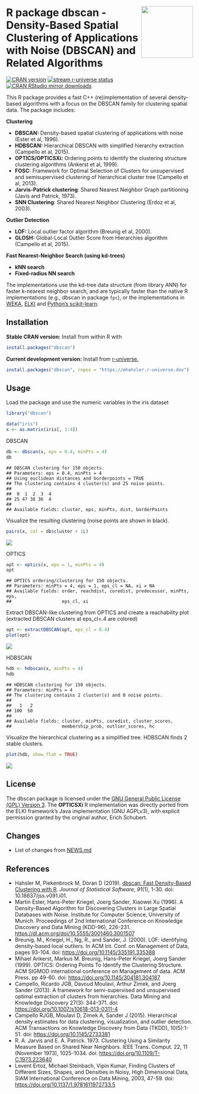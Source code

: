
# <img src="man/figures/logo.svg" align="right" height="139" /> R package dbscan - Density-Based Spatial Clustering of Applications with Noise (DBSCAN) and Related Algorithms

[![CRAN
version](http://www.r-pkg.org/badges/version/dbscan)](https://CRAN.R-project.org/package=dbscan)
[![stream r-universe
status](https://mhahsler.r-universe.dev/badges/dbscan)](https://mhahsler.r-universe.dev/ui#package:dbscan)
[![CRAN RStudio mirror
downloads](http://cranlogs.r-pkg.org/badges/dbscan)](https://CRAN.R-project.org/package=dbscan)

This R package provides a fast C++ (re)implementation of several
density-based algorithms with a focus on the DBSCAN family for
clustering spatial data. The package includes:

**Clustering**

-   **DBSCAN:** Density-based spatial clustering of applications with
    noise (Ester et al, 1996).
-   **HDBSCAN:** Hierarchical DBSCAN with simplified hierarchy
    extraction (Campello et al, 2015).
-   **OPTICS/OPTICSXi:** Ordering points to identify the clustering
    structure clustering algorithms (Ankerst et al, 1999).
-   **FOSC:** Framework for Optimal Selection of Clusters for
    unsupervised and semisupervised clustering of hierarchical cluster
    tree (Campello et al, 2013).
-   **Jarvis-Patrick clustering**: Shared Nearest Neighbor Graph
    partitioning (Javis and Patrick, 1973).
-   **SNN Clustering**: Shared Nearest Neighbor Clustering (Erdoz et al,
    2003).

**Outlier Detection**

-   **LOF:** Local outlier factor algorithm (Breunig et al, 2000).
-   **GLOSH:** Global-Local Outlier Score from Hierarchies algorithm
    (Campello et al, 2015).

**Fast Nearest-Neighbor Search (using kd-trees)**

-   **kNN search**
-   **Fixed-radius NN search**

The implementations use the kd-tree data structure (from library ANN)
for faster k-nearest neighbor search, and are typically faster than the
native R implementations (e.g., dbscan in package `fpc`), or the
implementations in [WEKA](https://www.cs.waikato.ac.nz/ml/weka/),
[ELKI](https://elki-project.github.io/) and [Python’s
scikit-learn](https://scikit-learn.org/).

## Installation

**Stable CRAN version:** Install from within R with

``` r
install.packages("dbscan")
```

**Current development version:** Install from
[r-universe.](https://mhahsler.r-universe.dev/ui#package:dbscan)

``` r
install.packages("dbscan", repos = "https://mhahsler.r-universe.dev")
```

## Usage

Load the package and use the numeric variables in the iris dataset

``` r
library("dbscan")

data("iris")
x <- as.matrix(iris[, 1:4])
```

DBSCAN

``` r
db <- dbscan(x, eps = 0.4, minPts = 4)
db
```

    ## DBSCAN clustering for 150 objects.
    ## Parameters: eps = 0.4, minPts = 4
    ## Using euclidean distances and borderpoints = TRUE
    ## The clustering contains 4 cluster(s) and 25 noise points.
    ## 
    ##  0  1  2  3  4 
    ## 25 47 38 36  4 
    ## 
    ## Available fields: cluster, eps, minPts, dist, borderPoints

Visualize the resulting clustering (noise points are shown in black).

``` r
pairs(x, col = db$cluster + 1L)
```

![](inst/README_files/dbscan-1.png)<!-- -->

OPTICS

``` r
opt <- optics(x, eps = 1, minPts = 4)
opt
```

    ## OPTICS ordering/clustering for 150 objects.
    ## Parameters: minPts = 4, eps = 1, eps_cl = NA, xi = NA
    ## Available fields: order, reachdist, coredist, predecessor, minPts, eps,
    ##                   eps_cl, xi

Extract DBSCAN-like clustering from OPTICS and create a reachability
plot (extracted DBSCAN clusters at eps_cl=.4 are colored)

``` r
opt <- extractDBSCAN(opt, eps_cl = 0.4)
plot(opt)
```

![](inst/README_files/OPTICS_extractDBSCAN-1.png)<!-- -->

HDBSCAN

``` r
hdb <- hdbscan(x, minPts = 4)
hdb
```

    ## HDBSCAN clustering for 150 objects.
    ## Parameters: minPts = 4
    ## The clustering contains 2 cluster(s) and 0 noise points.
    ## 
    ##   1   2 
    ## 100  50 
    ## 
    ## Available fields: cluster, minPts, coredist, cluster_scores,
    ##                   membership_prob, outlier_scores, hc

Visualize the hierarchical clustering as a simplified tree. HDBSCAN
finds 2 stable clusters.

``` r
plot(hdb, show_flat = TRUE)
```

![](inst/README_files/hdbscan-1.png)<!-- -->

## License

The dbscan package is licensed under the [GNU General Public License
(GPL) Version 3](https://www.gnu.org/licenses/gpl-3.0.en.html). The
**OPTICSXi** R implementation was directly ported from the ELKI
framework’s Java implementation (GNU AGPLv3), with explicit permission
granted by the original author, Erich Schubert.

## Changes

-   List of changes from
    [NEWS.md](https://github.com/mhahsler/dbscan/blob/master/NEWS.md)

## References

-   Hahsler M, Piekenbrock M, Doran D (2019). [dbscan: Fast
    Density-Based Clustering with
    R](https://doi.org/10.18637/jss.v091.i01). *Journal of Statistical
    Software*, *91*(1), 1-30. doi: 10.18637/jss.v091.i01.
-   Martin Ester, Hans-Peter Kriegel, Joerg Sander, Xiaowei Xu (1996). A
    Density-Based Algorithm for Discovering Clusters in Large Spatial
    Databases with Noise. Institute for Computer Science, University of
    Munich. Proceedings of 2nd International Conference on Knowledge
    Discovery and Data Mining (KDD-96), 226-231.
    <https://dl.acm.org/doi/10.5555/3001460.3001507>
-   Breunig, M., Kriegel, H., Ng, R., and Sander, J. (2000). LOF:
    identifying density-based local outliers. In ACM Int. Conf. on
    Management of Data, pages 93-104. doi:
    <https://doi.org/10.1145/335191.335388>
-   Mihael Ankerst, Markus M. Breunig, Hans-Peter Kriegel, Joerg Sander
    (1999). OPTICS: Ordering Points To Identify the Clustering
    Structure. ACM SIGMOD international conference on Management of
    data. ACM Press. pp 49-60. doi:
    <https://doi.org/10.1145/304181.304187>
-   Campello, Ricardo JGB, Davoud Moulavi, Arthur Zimek, and Joerg
    Sander (2013). A framework for semi-supervised and unsupervised
    optimal extraction of clusters from hierarchies. Data Mining and
    Knowledge Discovery 27(3): 344-371. doi:
    <https://doi.org/10.1007/s10618-013-0311-4>
-   Campello RJGB, Moulavi D, Zimek A, Sander J (2015). Hierarchical
    density estimates for data clustering, visualization, and outlier
    detection. ACM Transactions on Knowledge Discovery from Data (TKDD),
    10(5):1-51. doi: <https://doi.org/10.1145/2733381>
-   R. A. Jarvis and E. A. Patrick. 1973. Clustering Using a Similarity
    Measure Based on Shared Near Neighbors. IEEE Trans. Comput. 22, 11
    (November 1973), 1025-1034. doi:
    <https://doi.org/10.1109/T-C.1973.223640>
-   Levent Ertoz, Michael Steinbach, Vipin Kumar, Finding Clusters of
    Different Sizes, Shapes, and Densities in Noisy, High Dimensional
    Data, SIAM International Conference on Data Mining, 2003, 47-59.
    doi: <https://doi.org/10.1137/1.9781611972733.5>
